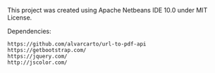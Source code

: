 This project was created using Apache Netbeans IDE 10.0 under MIT License.

Dependencies:

	https://github.com/alvarcarto/url-to-pdf-api
	https://getbootstrap.com/
	https://jquery.com/
	http://jscolor.com/